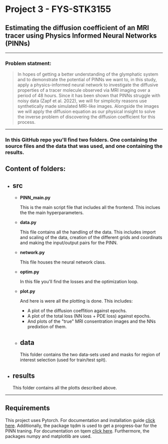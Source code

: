 # Project 3 - FYS-STK3155

## Estimating the diffusion coefficient of an MRI tracer using Physics Informed Neural Networks (PINNs)
---
### Problem statment:
> In hopes of getting a better understanding of the glymphatic system and to demonstrate the
potential of PINNs we want to, in this study, apply a physics-informed neural network to
investigate the diffusive properties of a tracer molecule observed via MRI imaging over a period of
48 hours. Since it has been shown that PINNs struggle with noisy data (Zapf et al. 2022), we will
for simplicity reasons use synthetically made simulated MRI-like images. Alongside the images we will apply the diffusion equation as our physical insight to solve the inverse problem of discovering the diffusion coefficient for this process.
---

### In this GitHub repo you'll find two folders. One containing the source files and the data that was used, and one containing the results.

## **Content of folders:**

* ## src
  * **PINN_main.py**
  
    This is the main script file that includes all the frontend. This inclues the the main hyperparameters.
  * **data.py**
  
    This file contains all the handling of the data. This includes import and scaling of the data, creation of the different grids and coordinats and making the input/output pairs for the PINN.
  * **network.py**
  
    This file houses the neural network class.
  * **optim.py**
  
    In this file you'll find the losses and the optimization loop.
  * **plot.py**
    
    And here is were all the plotting is done. This includes: 
    - A plot of the diffusion coeffition against epochs.
    - A plot of the total loss (NN loss + PDE loss) against epochs.
    - And plots of the "true" MRI consentration images and the NNs predixtion of them.
    
  * ## data
       This folder contains the two data-sets used and masks for region of interest selection (used for train/test splt).

* ## results
    This folder contains all the plotts described above.

---
## Requirements
This project uses Pytorch. For documentation and installation guide [click here](https://pytorch.org/get-started/locally/ "Pytorch documentation"). Additionally, the package tqdm is used to get a progress-bar for the PINN traning. For documentation on tqem [click here](https://tqdm.github.io/ "tqdm documentation"). Furthermore, the packages numpy and matplotlib are used.
